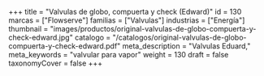+++
title = "Valvulas de globo, compuerta y check (Edward)"
id = 130
marcas = ["Flowserve"]
familias = ["Valvulas"]
industrias = ["Energía"]
thumbnail = "images/productos/original-valvulas-de-globo-compuerta-y-check-edward.jpg"
catalogo = "/catalogos/original-valvulas-de-globo-compuerta-y-check-edward.pdf"
meta_description = "Valvulas Eduard,"
meta_keywords = "valvular para vapor"
weight = 130
draft = false
taxonomyCover = false
+++
